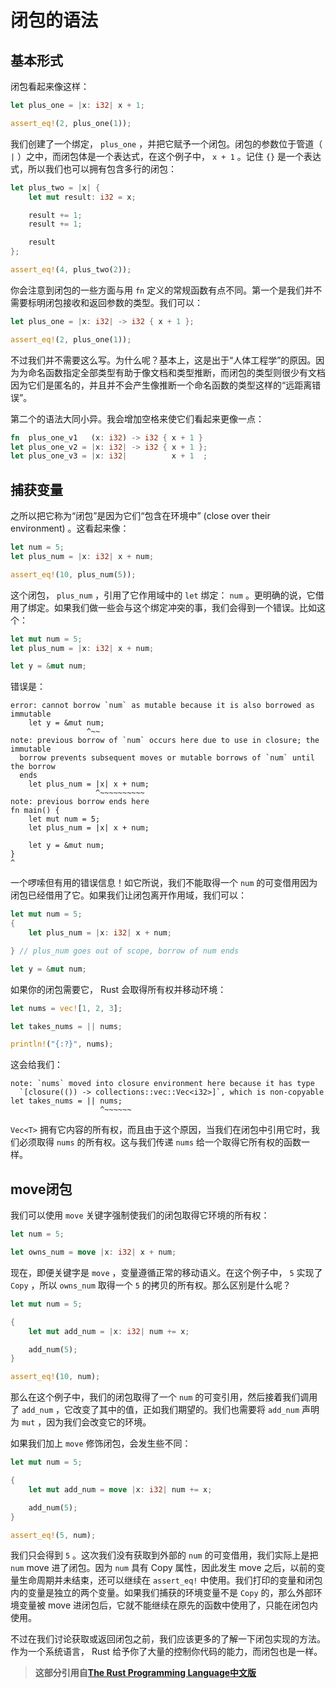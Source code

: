 # 闭包的语法

## 基本形式

闭包看起来像这样：

```rust
let plus_one = |x: i32| x + 1;

assert_eq!(2, plus_one(1));
```

我们创建了一个绑定， `plus_one` ，并把它赋予一个闭包。闭包的参数位于管道（ `|` ）之中，而闭包体是一个表达式，在这个例子中， `x + 1` 。记住 `{}` 是一个表达式，所以我们也可以拥有包含多行的闭包：

```rust
let plus_two = |x| {
    let mut result: i32 = x;

    result += 1;
    result += 1;

    result
};

assert_eq!(4, plus_two(2));
```

你会注意到闭包的一些方面与用 `fn` 定义的常规函数有点不同。第一个是我们并不需要标明闭包接收和返回参数的类型。我们可以：

```rust
let plus_one = |x: i32| -> i32 { x + 1 };

assert_eq!(2, plus_one(1));
```

不过我们并不需要这么写。为什么呢？基本上，这是出于“人体工程学”的原因。因为为命名函数指定全部类型有助于像文档和类型推断，而闭包的类型则很少有文档因为它们是匿名的，并且并不会产生像推断一个命名函数的类型这样的“远距离错误”。

第二个的语法大同小异。我会增加空格来使它们看起来更像一点：

```rust
fn  plus_one_v1   (x: i32) -> i32 { x + 1 }
let plus_one_v2 = |x: i32| -> i32 { x + 1 };
let plus_one_v3 = |x: i32|          x + 1  ;
```

## 捕获变量

之所以把它称为“闭包”是因为它们“包含在环境中” (close over their environment) 。这看起来像：

```rust
let num = 5;
let plus_num = |x: i32| x + num;

assert_eq!(10, plus_num(5));
```

这个闭包， `plus_num` ，引用了它作用域中的 `let` 绑定： `num` 。更明确的说，它借用了绑定。如果我们做一些会与这个绑定冲突的事，我们会得到一个错误。比如这个：

```rust
let mut num = 5;
let plus_num = |x: i32| x + num;

let y = &mut num;
```

错误是：

```text
error: cannot borrow `num` as mutable because it is also borrowed as immutable
    let y = &mut num;
                 ^~~
note: previous borrow of `num` occurs here due to use in closure; the immutable
  borrow prevents subsequent moves or mutable borrows of `num` until the borrow
  ends
    let plus_num = |x| x + num;
                   ^~~~~~~~~~~
note: previous borrow ends here
fn main() {
    let mut num = 5;
    let plus_num = |x| x + num;

    let y = &mut num;
}
^
```

一个啰嗦但有用的错误信息！如它所说，我们不能取得一个 `num` 的可变借用因为闭包已经借用了它。如果我们让闭包离开作用域，我们可以：

```rust
let mut num = 5;
{
    let plus_num = |x: i32| x + num;

} // plus_num goes out of scope, borrow of num ends

let y = &mut num;
```

如果你的闭包需要它， Rust 会取得所有权并移动环境：

```rust
let nums = vec![1, 2, 3];

let takes_nums = || nums;

println!("{:?}", nums);
```

这会给我们：

```text
note: `nums` moved into closure environment here because it has type
  `[closure(()) -> collections::vec::Vec<i32>]`, which is non-copyable
let takes_nums = || nums;
                    ^~~~~~~
```

`Vec<T>` 拥有它内容的所有权，而且由于这个原因，当我们在闭包中引用它时，我们必须取得 `nums` 的所有权。这与我们传递 `nums` 给一个取得它所有权的函数一样。

## move闭包

我们可以使用 `move` 关键字强制使我们的闭包取得它环境的所有权：

```rust
let num = 5;

let owns_num = move |x: i32| x + num;
```

现在，即便关键字是 `move` ，变量遵循正常的移动语义。在这个例子中， `5` 实现了 `Copy` ，所以 `owns_num` 取得一个 `5` 的拷贝的所有权。那么区别是什么呢？

```rust
let mut num = 5;

{
    let mut add_num = |x: i32| num += x;

    add_num(5);
}

assert_eq!(10, num);
```

那么在这个例子中，我们的闭包取得了一个 `num` 的可变引用，然后接着我们调用了 `add_num` ，它改变了其中的值，正如我们期望的。我们也需要将 `add_num` 声明为 `mut` ，因为我们会改变它的环境。

如果我们加上 `move` 修饰闭包，会发生些不同：

```rust
let mut num = 5;

{
    let mut add_num = move |x: i32| num += x;

    add_num(5);
}

assert_eq!(5, num);
```

我们只会得到 `5` 。这次我们没有获取到外部的 `num` 的可变借用，我们实际上是把 `num` move 进了闭包。因为 `num` 具有 Copy 属性，因此发生 move 之后，以前的变量生命周期并未结束，还可以继续在 `assert_eq!` 中使用。我们打印的变量和闭包内的变量是独立的两个变量。如果我们捕获的环境变量不是 `Copy` 的，那么外部环境变量被 move 进闭包后，它就不能继续在原先的函数中使用了，只能在闭包内使用。

不过在我们讨论获取或返回闭包之前，我们应该更多的了解一下闭包实现的方法。作为一个系统语言， Rust 给予你了大量的控制你代码的能力，而闭包也是一样。

> **这部分引用自[The Rust Programming Language中文版](https://github.com/KaiserY/rust-book-chinese/blob/master/content/Closures%20%E9%97%AD%E5%8C%85.md)**
